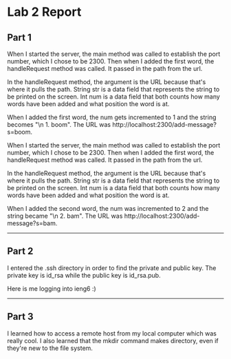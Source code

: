 # Lab 2 Report


## Part 1

When I started the server, the main method was called to establish the port number, which I chose to be 2300. Then when I added the first word, the handleRequest method was called. It passed in the path from the url.

In the handleRequest method, the argument is the URL because that's where it pulls the path. String str is a data field that represents the string to be printed on the screen. Int num is a data field that both counts how many words have been added and what position the word is at. 

When I added the first word, the num gets incremented to 1 and the string becomes "\n 1. boom". The URL was http://localhost:2300/add-message?s=boom.


When I started the server, the main method was called to establish the port number, which I chose to be 2300. Then when I added the first word, the handleRequest method was called. It passed in the path from the url.

In the handleRequest method, the argument is the URL because that's where it pulls the path. String str is a data field that represents the string to be printed on the screen. Int num is a data field that both counts how many words have been added and what position the word is at. 

When I added the second word, the num was incremented to 2 and the string became "\n 2. bam". The URL was http://localhost:2300/add-message?s=bam.

---

## Part 2


I entered the .ssh directory in order to find the private and public key. The private key is id_rsa while the public key is id_rsa.pub.



Here is me logging into ieng6 :)

---

## Part 3

I learned how to access a remote host from my local computer which was really cool. I also learned that the mkdir command makes directory, even if they're new to the file system. 
